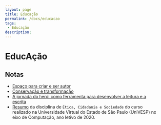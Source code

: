 ```yaml
---
layout: page
title: Educação
permalink: /docs/educacao
tags:
 - Educação
description: 
---
```


# EducAção


## Notas

* [Espaço para criar e ser autor]({{site.baseurl}}/2014/educacao)
* [Conservação e transformação]({{site.baseurl}}/2014/educ-conservacao-transformacao)
* [A jornada do herói como ferramenta para desenvolver a leitura e a escrita]({{site.baseurl}}/2017/A-Jornada-do-Heroi-como-ferramenta-para-desenvolver-leitura-escrita)
* [Resumo]({{site.baseurl}}/2020/univesp-1ecs-resumo/) da disciplina de `Ética, Cidadania e Sociedade` do curso realizado na Universidade Virtual do Estado de São Paulo (UniVESP) no eixo de Computação, ano letivo de 2020.

<!--<div class="video">
    <iframe width="854" height="480" src="https://www.youtube.com/embed/QkqoNB_s77U" frameborder="0" gesture="media" allow="encrypted-media" allowfullscreen></iframe>
</div>-->
[Resumo-1ECS]: {{site.baseurl}}/2020/univesp-1ecs-resumo/


